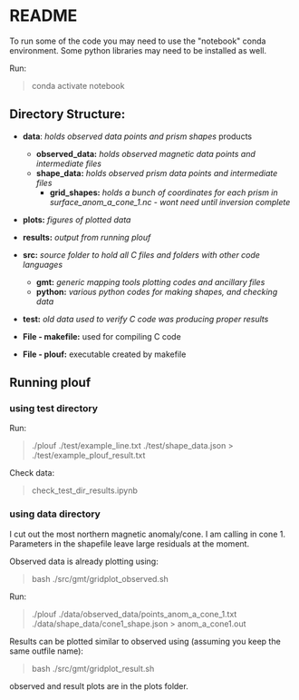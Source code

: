 # README
To run some of the code you may need to use the "notebook" conda environment. Some python libraries may need to be installed as well. 

Run:
> conda activate notebook
>

## Directory Structure:
* **data**: *holds observed data points and prism shapes* products
    - **observed_data:** *holds observed magnetic data points and intermediate files*
    - **shape_data:** *holds observed prism data points and intermediate files* 
        - **grid_shapes:** *holds a bunch of coordinates for each prism in surface_anom_a_cone_1.nc - wont need until inversion complete*

* **plots:** *figures of plotted data*

* **results:** *output from running plouf*

* **src:** *source folder to hold all C files and folders with other code languages*
    - **gmt:** *generic mapping tools plotting codes and ancillary files*
    - **python:** *various python codes for making shapes, and checking data*

* **test:** *old data used to verify C code was producing proper results*

* **File - makefile:** used for compiling C code
* **File - plouf:** executable created by makefile

## Running plouf
### using test directory

Run: 
> ./plouf ./test/example_line.txt ./test/shape_data.json > ./test/example_plouf_result.txt
>

Check data:
> check_test_dir_results.ipynb
>

### using data directory
I cut out the most northern magnetic anomaly/cone. I am calling in cone 1. Parameters in the shapefile leave large residuals at the moment.

Observed data is already plotting using:
> bash ./src/gmt/gridplot_observed.sh
>

Run:
>./plouf ./data/observed_data/points_anom_a_cone_1.txt ./data/shape_data/cone1_shape.json > anom_a_cone1.out
>

Results can be plotted similar to observed using (assuming you keep the same outfile name):
> bash ./src/gmt/gridplot_result.sh
>

observed and result plots are in the plots folder.